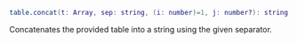 
```Lua
table.concat(t: Array, sep: string, (i: number)=1, j: number?): string
```

Concatenates the provided table into a string using the given separator.